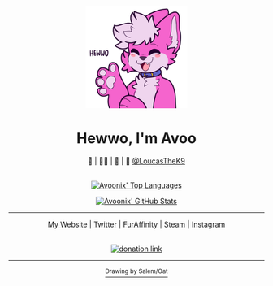 <div align="center">
	<img src="https://github.com/avoonix/avoonix/raw/master/hewwo.png" alt="Happy pink fox smiling and waving hello" height="200">
</div>

<div align="center"><h1>Hewwo, I'm Avoo</h1></div>
<div align="center">🦊 | 🏳️‍🌈 | 🔞 | 💖 <a href="https://github.com/LoucasTheK9" target="_blank">@LoucasTheK9</a></div>

<br>

<div align="center">

[![Avoonix' Top Languages](https://github-readme-stats.vercel.app/api/top-langs/?username=avoonix&langs_count=10&theme=omni&title_color=ff55c8&text_color=ff55c8&icon_color=ff55c8&border_color=ff55c8&bg_color=ffd4f1&cache_seconds=62100&border_radius=24&layout=compact)](https://github.com/anuraghazra/github-readme-stats)

[![Avoonix' GitHub Stats](https://github-readme-stats.vercel.app/api?username=avoonix&show_icons=true&theme=omni&include_all_commits=true&count_private=true&title_color=ff55c8&text_color=ff55c8&icon_color=ff55c8&border_color=ff55c8&bg_color=ffd4f1&cache_seconds=62100&border_radius=24&disable_animations=true)](https://github.com/anuraghazra/github-readme-stats)

---

<div align="center">
<a href="https://avoonix.com/" target="_blank">My Website</a> | <a href="https://twitter.com/avoonix" target="_blank">Twitter</a> | <a href="https://www.furaffinity.net/user/avoonix/" target="_blank">FurAffinity</a> | <a href="https://steamcommunity.com/id/avoonix" target="_blank">Steam</a> | <a href="https://www.instagram.com/avoonix.foxo/" target="_blank">Instagram</a>
</div>
<br />

[![donation link](https://i.avoonix.com/patreon/avoonix-become-a-patron-button.png)](https://avoonix.com/support)



---

<a href="https://www.spookyfoxinc.com/"><sup>Drawing by Salem/Oat</sup></a>

</div>
